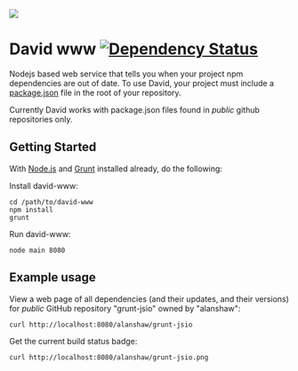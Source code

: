 <img src="https://raw.github.com/alanshaw/david-www/master/david.png"/>

David www [![Dependency Status](https://david-dm.org/alanshaw/david-www.png)](https://david-dm.org/alanshaw/david-www)
=========

Nodejs based web service that tells you when your project npm dependencies are out of date. To use David, your project must include a [package.json](https://npmjs.org/doc/json.html) file in the root of your repository.

Currently David works with package.json files found in _public_ github repositories only.

Getting Started
---------------

With [Node.js](http://nodejs.org/) and [Grunt](http://gruntjs.com/) installed already, do the following:

Install david-www:

	cd /path/to/david-www
	npm install
	grunt

Run david-www:

	node main 8080


Example usage
-------------

View a web page of all dependencies (and their updates, and their versions) for _public_ GitHub repository "grunt-jsio" owned by "alanshaw":

	curl http://localhost:8080/alanshaw/grunt-jsio

Get the current build status badge:

	curl http://localhost:8080/alanshaw/grunt-jsio.png
